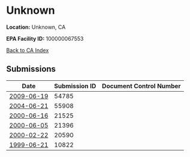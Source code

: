 # Unknown

**Location:** Unknown, CA

**EPA Facility ID:** 100000067553

[Back to CA Index](../../index.md)

## Submissions

| Date | Submission ID | Document Control Number |
|------|--------------|-------------------------|
| [2009-06-19](submissions/54785.md) | 54785 |  |
| [2004-06-21](submissions/55908.md) | 55908 |  |
| [2000-06-16](submissions/21525.md) | 21525 |  |
| [2000-06-05](submissions/21396.md) | 21396 |  |
| [2000-02-22](submissions/20590.md) | 20590 |  |
| [1999-06-21](submissions/10822.md) | 10822 |  |
